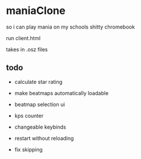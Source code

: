 # maniaClone
so i can play mania on my schools shitty chromebook

run client.html

takes in .osz files

## todo

* calculate star rating

* make beatmaps automatically loadable

* beatmap selection ui

* kps counter

* changeable keybinds

* restart without reloading

* fix skipping